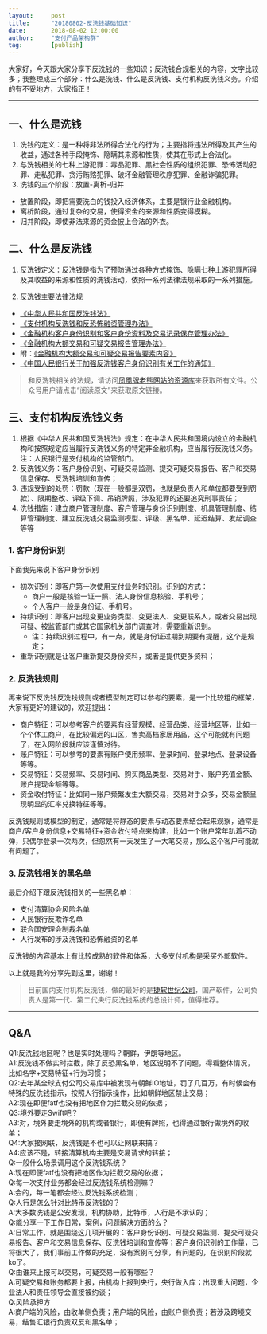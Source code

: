 ```yaml
---  
layout:     post   
title:      "20180802-反洗钱基础知识"  
date:       2018-08-02 12:00:00  
author:     "支付产品架构群"  
tag:		[publish] 
--- 
```


大家好，今天跟大家分享下反洗钱的一些知识；反洗钱合规相关的内容，文字比较多；我整理成三个部分：什么是洗钱、什么是反洗钱、支付机构反洗钱义务。介绍的有不妥地方，大家指正！

---

## 一、什么是洗钱  

1. 洗钱的定义：是一种将非法所得合法化的行为；主要指将违法所得及其产生的收益，通过各种手段掩饰、隐瞒其来源和性质，使其在形式上合法化。  
2. 与洗钱相关的七种上游犯罪：毒品犯罪、黑社会性质的组织犯罪、恐怖活动犯罪、走私犯罪、贪污贿赂犯罪、破坏金融管理秩序犯罪、金融诈骗犯罪。  
3. 洗钱的三个阶段：放置-离析-归并   
  - 放置阶段，即把需要洗白的钱投入经济体系，主要是银行业金融机构。  
  - 离析阶段，通过复杂的交易，使得资金的来源和性质变得模糊。  
  - 归并阶段，即使非法来源的资金披上合法的外衣。

## 二、什么是反洗钱  

1. 反洗钱定义：反洗钱是指为了预防通过各种方式掩饰、隐瞒七种上游犯罪所得及其收益的来源和性质的洗钱活动，依照一系列法律法规采取的一系列措施。  

2. 反洗钱主要法律法规
- [《中华人民共和国反洗钱法》](https://res.cocolian.cn/aml/1-%E4%B8%AD%E5%8D%8E%E4%BA%BA%E6%B0%91%E5%85%B1%E5%92%8C%E5%9B%BD%E5%8F%8D%E6%B4%97%E9%92%B1%E6%B3%95%EF%BC%88%E4%B8%BB%E5%B8%AD%E4%BB%A4%E7%AC%AC56%E5%8F%B7%EF%BC%89.doc) 
- [《支付机构反洗钱和反恐怖融资管理办法》](https://res.cocolian.cn/aml/2-%E6%94%AF%E4%BB%98%E6%9C%BA%E6%9E%84%E5%8F%8D%E6%B4%97%E9%92%B1%E5%92%8C%E5%8F%8D%E6%81%90%E6%80%96%E8%9E%8D%E8%B5%84%E7%AE%A1%E7%90%86%E5%8A%9E%E6%B3%95(%E9%93%B6%E5%8F%91[2012]54%E5%8F%B7).pdf)
- [《金融机构客户身份识别和客户身份资料及交易记录保存管理办法》](https://res.cocolian.cn/aml/3-金融机构客户身份识别和客户身份资料及交易记录保存管理办法.doc)
- [《金融机构大额交易和可疑交易报告管理办法》](https://res.cocolian.cn/aml/4-%E9%87%91%E8%9E%8D%E6%9C%BA%E6%9E%84%E5%A4%A7%E9%A2%9D%E4%BA%A4%E6%98%93%E5%92%8C%E5%8F%AF%E7%96%91%E4%BA%A4%E6%98%93%E6%8A%A5%E5%91%8A%E7%AE%A1%E7%90%86%E5%8A%9E%E6%B3%95(%E4%B8%AD%E5%9B%BD%E4%BA%BA%E6%B0%91%E9%93%B6%E8%A1%8C%E4%BB%A4[2016]%E7%AC%AC3%E5%8F%B7).pdf)
- 附：[《金融机构大额交易和可疑交易报告要素内容》](https://res.cocolian.cn/aml/4-%E9%99%84%EF%BC%9A%E9%87%91%E8%9E%8D%E6%9C%BA%E6%9E%84%E5%A4%A7%E9%A2%9D%E4%BA%A4%E6%98%93%E5%92%8C%E5%8F%AF%E7%96%91%E4%BA%A4%E6%98%93%E6%8A%A5%E5%91%8A%E8%A6%81%E7%B4%A0%E5%86%85%E5%AE%B9.pdf)
- [《中国人民银行关于加强反洗钱客户身份识别有关工作的通知》](https://res.cocolian.cn/aml/5-%E4%B8%AD%E5%9B%BD%E4%BA%BA%E6%B0%91%E9%93%B6%E8%A1%8C%E5%85%B3%E4%BA%8E%E5%8A%A0%E5%BC%BA%E5%8F%8D%E6%B4%97%E9%92%B1%E5%AE%A2%E6%88%B7%E8%BA%AB%E4%BB%BD%E8%AF%86%E5%88%AB%E6%9C%89%E5%85%B3%E5%B7%A5%E4%BD%9C%E7%9A%84%E9%80%9A%E7%9F%A5.docx)  

> 和反洗钱相关的法规，请访问[凤凰牌老熊网站的资源库](http://doc.cocolian.cn/resources/)来获取所有文件。公众号用户请点击“阅读原文”来获取原文链接。 

## 三、支付机构反洗钱义务  

1. 根据《中华人民共和国反洗钱法》规定：在中华人民共和国境内设立的金融机构和按照规定应当履行反洗钱义务的特定非金融机构，应当履行反洗钱义务。注：人民银行是支付机构的监管部门。  
2. 反洗钱义务：客户身份识别、可疑交易监测、提交可疑交易报告、客户和交易信息保存、反洗钱培训和宣传；
3. 违规受到的处罚：罚款（现在一般都是双罚，也就是负责人和单位都要受到罚款）、限期整改、评级下调、吊销牌照，涉及犯罪的还要追究刑事责任；
4. 洗钱措施：建立商户管理制度、客户管理与身份识别制度、机具管理制度、结算管理制度、建立反洗钱交易监测模型、评级、黑名单、延迟结算、发起调查等等  

### 1. 客户身份识别   

下面我先来说下客户身份识别  
- 初次识别：即客户第一次使用支付业务时识别。识别的方式：
  - 商户一般是核验一证一照、法人身份信息核验、手机号；
  - 个人客户一般是身份证、手机号。
- 持续识别：即客户出现变更业务类型、变更法人、变更联系人，或者交易出现可疑、被监管部门或其它国家机关部门调查时，需要重新识别。
  - 注：持续识别过程中，有一点，就是身份证过期到期要有提醒，这个是规定；
- 重新识别就是让客户重新提交身份资料，或者是提供更多资料；  
 
### 2. 反洗钱规则  

再来说下反洗钱反洗钱规则或者模型制定可以参考的要素，是一个比较粗的框架，大家有更好的建议的，欢迎提出：

- 商户特征：可以参考客户的要素有经营规模、经营品类、经营地区等，比如一个个体工商户，在比较偏远的山区，售卖高档家居用品，这个可能就有问题了，在入网阶段就应该谨慎对待。
- 账户特征：可以参考的要素有账户使用频率、登录时间、登录地点、登录设备等等。
- 交易特征：交易频率、交易时间、购买商品类型、交易对手、账户充值金额、账户提现金额等等。
- 资金收付特征：比如同一账户频繁发生大额交易，交易对手众多，交易金额呈现明显的汇率兑换特征等等。 
  
反洗钱规则或模型的制定，通常是将静态的要素与动态要素结合起来观察，通常是商户/客户身份信息+交易特征+资金收付特点来构建，比如一个账户常年趴着不动弹，只偶尔登录一次两次，但忽然有一天发生了一大笔交易，那么这个客户可能就有问题了。  

### 3. 反洗钱相关的黑名单  

最后介绍下跟反洗钱相关的一些黑名单：
- 支付清算协会风险名单  
- 人民银行反欺诈名单  
- 联合国安理会制裁名单  
- 人行发布的涉及洗钱和恐怖融资的名单   
    
反洗钱的内容基本上有比较成熟的软件和体系，大多支付机构是采买外部软件。

以上就是我的分享先到这里，谢谢！

> 目前国内支付机构反洗钱，做的最好的是[捷软世纪公司](http://www.agilecentury.com)，国产软件，公司负责人是第一代、第二代央行反洗钱系统的总设计师，值得推荐。 

---

## Q&A  
Q1:反洗钱地区呢？也是实时处理吗？朝鲜，伊朗等地区。  
A1:反洗钱不做实时拦截，除了反恐黑名单，地区说明不了问题，得看整体情况，比如名字+交易特征+行为习惯；  
Q2:去年某全球支付公司交易库中被发现有朝鲜IO地址，罚了几百万，有时候会有特殊的反洗钱指示，按照人行指示操作，比如朝鲜地区禁止交易；  
A2:现在即便fatf也没有把地区作为拦截交易的依据；  
Q3:境外要走Swift吧？  
A3:对，境外要走境外的机构或者银行，即便有牌照，也得通过银行做境外的收单；  
Q4:大家接网联，反洗钱是不也可以让网联来搞？  
A4:应该不是，转接清算机构主要是交易请求的转接；  
Q:一般什么场景调用这个反洗钱系统？  
A:现在即便fatf也没有把地区作为拦截交易的依据；  
Q:每一次支付业务都会经过反洗钱系统检测嘛？  
A:会的，每一笔都会经过反洗钱系统检测；  
Q:人行是怎么针对比特币反洗钱的？  
A:大多数洗钱是公安发现，机构协助，比特币，人行是不承认的；  
Q:能分享一下工作日常，案例，问题解决方面的么？  
A:日常工作，就是围绕这几项开展的：客户身份识别、可疑交易监测、提交可疑交易报告、客户和交易信息保存、反洗钱培训和宣传等；客户身份识别的工作量，已将很大了，我们事前工作做的充足，没有案例可分享，有问题的，在识别阶段就ko了。  
Q:由谁来上报可以交易，可疑交易一般有哪些？  
A:可疑交易和账务都要上报，由机构上报到央行，央行做入库；出现重大问题，企业法人和责任领导会直接被约谈；  
Q:风险承担方  
A:商户端的风险，由收单侧负责；用户端的风险，由账户侧负责；若涉及跨境交易，结售汇银行负责双反和黑名单；  



